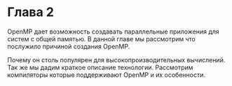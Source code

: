 # Глава 2

OpenMP дает возможность создавать параллельные приложения для систем с общей памятью. В данной главе мы рассмотрим что послужило причиной создания OpenMP.

Почему он столь популярен для высокопроизводительных вычислений. Так же мы дадим краткое описание технологии. Рассмотрим компиляторы которые поддерживают OpenMP и их особенности.

